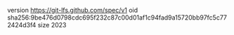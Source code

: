 version https://git-lfs.github.com/spec/v1
oid sha256:9be476d0798cdc695f232c87c00d01af1c94fad9a15720bb97fc5c772424d3f4
size 2023
